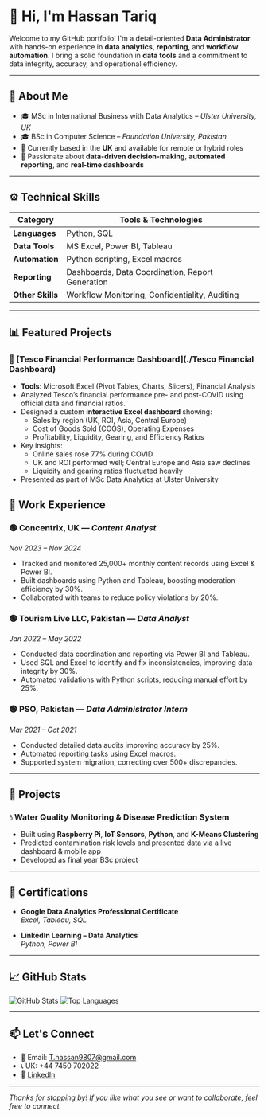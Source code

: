 # 👋 Hi, I'm Hassan Tariq

Welcome to my GitHub portfolio! I'm a detail-oriented **Data Administrator** with hands-on experience in **data analytics**, **reporting**, and **workflow automation**. I bring a solid foundation in **data tools** and a commitment to data integrity, accuracy, and operational efficiency.

---

## 📌 About Me

- 🎓 MSc in International Business with Data Analytics – *Ulster University, UK*
- 🎓 BSc in Computer Science – *Foundation University, Pakistan*
- 📍 Currently based in the **UK** and available for remote or hybrid roles
- 🧠 Passionate about **data-driven decision-making**, **automated reporting**, and **real-time dashboards**

---

## ⚙️ Technical Skills

| Category         | Tools & Technologies |
|------------------|----------------------|
| **Languages**    | Python, SQL          |
| **Data Tools**   | MS Excel, Power BI, Tableau |
| **Automation**   | Python scripting, Excel macros |
| **Reporting**    | Dashboards, Data Coordination, Report Generation |
| **Other Skills** | Workflow Monitoring, Confidentiality, Auditing |

---

## 📊 Featured Projects

### 🔹 [Tesco Financial Performance Dashboard](./Tesco Financial Dashboard)
- **Tools**: Microsoft Excel (Pivot Tables, Charts, Slicers), Financial Analysis
- Analyzed Tesco’s financial performance pre- and post-COVID using official data and financial ratios.
- Designed a custom **interactive Excel dashboard** showing:
  - Sales by region (UK, ROI, Asia, Central Europe)
  - Cost of Goods Sold (COGS), Operating Expenses
  - Profitability, Liquidity, Gearing, and Efficiency Ratios
- Key insights:
  - Online sales rose 77% during COVID
  - UK and ROI performed well; Central Europe and Asia saw declines
  - Liquidity and gearing ratios fluctuated heavily
- Presented as part of MSc Data Analytics at Ulster University

## 💼 Work Experience

### 🟢 **Concentrix, UK** — *Content Analyst*  
*Nov 2023 – Nov 2024*
- Tracked and monitored 25,000+ monthly content records using Excel & Power BI.
- Built dashboards using Python and Tableau, boosting moderation efficiency by 30%.
- Collaborated with teams to reduce policy violations by 20%.

### 🟢 **Tourism Live LLC, Pakistan** — *Data Analyst*  
*Jan 2022 – May 2022*
- Conducted data coordination and reporting via Power BI and Tableau.
- Used SQL and Excel to identify and fix inconsistencies, improving data integrity by 30%.
- Automated validations with Python scripts, reducing manual effort by 25%.

### 🟢 **PSO, Pakistan** — *Data Administrator Intern*  
*Mar 2021 – Oct 2021*
- Conducted detailed data audits improving accuracy by 25%.
- Automated reporting tasks using Excel macros.
- Supported system migration, correcting over 500+ discrepancies.

---

## 🧪 Projects

### 💧 **Water Quality Monitoring & Disease Prediction System**  
- Built using **Raspberry Pi**, **IoT Sensors**, **Python**, and **K-Means Clustering**
- Predicted contamination risk levels and presented data via a live dashboard & mobile app
- Developed as final year BSc project

---

## 📜 Certifications

- **Google Data Analytics Professional Certificate**  
  *Excel, Tableau, SQL*

- **LinkedIn Learning – Data Analytics**  
  *Python, Power BI*

---

## 📈 GitHub Stats

![GitHub Stats](https://github-readme-stats.vercel.app/api?username=Hassan-Tariq7&show_icons=true&theme=default)
![Top Languages](https://github-readme-stats.vercel.app/api/top-langs/?username=Hassan-Tariq7&layout=compact)

---

## 📫 Let's Connect

- 📧 Email: T.hassan9807@gmail.com  
- 📞 UK: +44 7450 702022  
- 🔗 [LinkedIn](https://www.linkedin.com/in/hassantariq7/)

---

*Thanks for stopping by! If you like what you see or want to collaborate, feel free to connect.*
